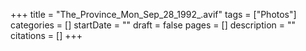+++
title = "The_Province_Mon_Sep_28_1992_.avif"
tags = ["Photos"]
categories = []
startDate = ""
draft = false
pages = []
description = ""
citations = []
+++
